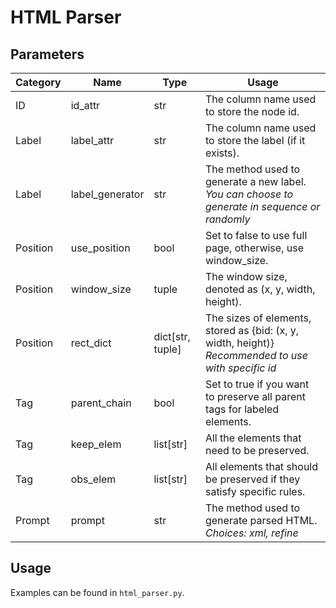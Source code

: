 # HTML Parser

## Parameters

| Category | Name            | Type             | Usage                                                        |
| -------- | --------------- | ---------------- | ------------------------------------------------------------ |
| ID       | id_attr         | str              | The column name used to store the node id.                   |
| Label    | label_attr      | str              | The column name used to store the label (if it exists).      |
| Label    | label_generator | str              | The method used to generate a new label.<br/> *You can choose to generate in sequence or randomly* |
| Position | use_position    | bool             | Set to false to use full page, otherwise, use window_size.   |
| Position | window_size     | tuple            | The window size, denoted as (x, y, width, height).           |
| Position | rect_dict       | dict[str, tuple] | The sizes of elements, stored as {bid: (x, y, width, height)}<br/> *Recommended to use with specific id* |
| Tag      | parent_chain    | bool             | Set to true if you want to preserve all parent tags for labeled elements. |
| Tag      | keep_elem       | list[str]        | All the elements that need to be preserved.                  |
| Tag      | obs_elem        | list[str]        | All elements that should be preserved if they satisfy specific rules. |
| Prompt   | prompt          | str              | The method used to generate parsed HTML.<br/> *Choices: xml, refine* |

## Usage

Examples can be found in `html_parser.py`.
